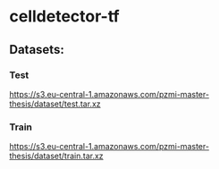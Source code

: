 # celldetector-tf

## Datasets:

### Test

https://s3.eu-central-1.amazonaws.com/pzmi-master-thesis/dataset/test.tar.xz

### Train

https://s3.eu-central-1.amazonaws.com/pzmi-master-thesis/dataset/train.tar.xz
